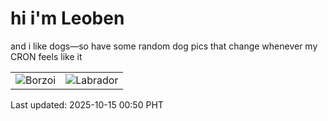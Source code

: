 # hi i'm Leoben

and i like dogs—so have some random dog pics that change whenever my CRON feels like it

|  |  |
|--------|----------|
| ![Borzoi](https://random-dog-vercel.vercel.app/api/random-borzoi?v=1760460651) | ![Labrador](https://random-dog-vercel.vercel.app/api/random-labrador?v=1760460651) |

Last updated: 2025-10-15 00:50 PHT
